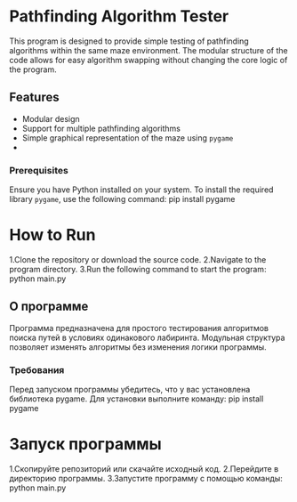 # Pathfinding Algorithm Tester

This program is designed to provide simple testing of pathfinding algorithms within the same maze environment. The modular structure of the code allows for easy algorithm swapping without changing the core logic of the program.

## Features
- Modular design
- Support for multiple pathfinding algorithms
- Simple graphical representation of the maze using `pygame`
- 
### Prerequisites

Ensure you have Python installed on your system. 
To install the required library `pygame`, use the following command:
    pip install pygame

# How to Run
  1.Clone the repository or download the source code.
  2.Navigate to the program directory.
  3.Run the following command to start the program:
      python main.py

      
## О программе
Программа предназначена для простого тестирования алгоритмов поиска путей в условиях одинакового лабиринта. 
Модульная структура позволяет изменять алгоритмы без изменения логики программы.

### Требования
Перед запуском программы убедитесь, что у вас установлена библиотека pygame.
Для установки выполните команду:
  pip install pygame

# Запуск программы
  1.Скопируйте репозиторий или скачайте исходный код.
  2.Перейдите в директорию программы.
  3.Запустите программу с помощью команды:
      python main.py
